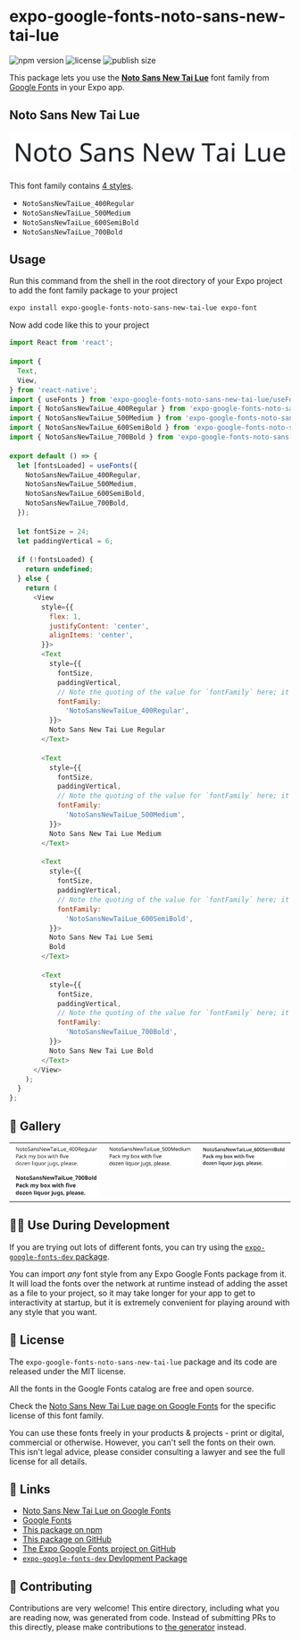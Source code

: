 # expo-google-fonts-noto-sans-new-tai-lue

![npm version](https://flat.badgen.net/npm/v/expo-google-fonts-noto-sans-new-tai-lue)
![license](https://flat.badgen.net/github/license/expo/google-fonts)
![publish size](https://flat.badgen.net/packagephobia/install/expo-google-fonts-noto-sans-new-tai-lue)

This package lets you use the [**Noto Sans New Tai Lue**](https://fonts.google.com/specimen/Noto+Sans+New+Tai+Lue) font family from [Google Fonts](https://fonts.google.com/) in your Expo app.

## Noto Sans New Tai Lue

![Noto Sans New Tai Lue](./font-family.png)

This font family contains [4 styles](#-gallery).

- `NotoSansNewTaiLue_400Regular`
- `NotoSansNewTaiLue_500Medium`
- `NotoSansNewTaiLue_600SemiBold`
- `NotoSansNewTaiLue_700Bold`

## Usage

Run this command from the shell in the root directory of your Expo project to add the font family package to your project
```sh
expo install expo-google-fonts-noto-sans-new-tai-lue expo-font
```

Now add code like this to your project
```js
import React from 'react';

import {
  Text,
  View,
} from 'react-native';
import { useFonts } from 'expo-google-fonts-noto-sans-new-tai-lue/useFonts';
import { NotoSansNewTaiLue_400Regular } from 'expo-google-fonts-noto-sans-new-tai-lue/400Regular';
import { NotoSansNewTaiLue_500Medium } from 'expo-google-fonts-noto-sans-new-tai-lue/500Medium';
import { NotoSansNewTaiLue_600SemiBold } from 'expo-google-fonts-noto-sans-new-tai-lue/600SemiBold';
import { NotoSansNewTaiLue_700Bold } from 'expo-google-fonts-noto-sans-new-tai-lue/700Bold';

export default () => {
  let [fontsLoaded] = useFonts({
    NotoSansNewTaiLue_400Regular,
    NotoSansNewTaiLue_500Medium,
    NotoSansNewTaiLue_600SemiBold,
    NotoSansNewTaiLue_700Bold,
  });

  let fontSize = 24;
  let paddingVertical = 6;

  if (!fontsLoaded) {
    return undefined;
  } else {
    return (
      <View
        style={{
          flex: 1,
          justifyContent: 'center',
          alignItems: 'center',
        }}>
        <Text
          style={{
            fontSize,
            paddingVertical,
            // Note the quoting of the value for `fontFamily` here; it expects a string!
            fontFamily:
              'NotoSansNewTaiLue_400Regular',
          }}>
          Noto Sans New Tai Lue Regular
        </Text>

        <Text
          style={{
            fontSize,
            paddingVertical,
            // Note the quoting of the value for `fontFamily` here; it expects a string!
            fontFamily:
              'NotoSansNewTaiLue_500Medium',
          }}>
          Noto Sans New Tai Lue Medium
        </Text>

        <Text
          style={{
            fontSize,
            paddingVertical,
            // Note the quoting of the value for `fontFamily` here; it expects a string!
            fontFamily:
              'NotoSansNewTaiLue_600SemiBold',
          }}>
          Noto Sans New Tai Lue Semi
          Bold
        </Text>

        <Text
          style={{
            fontSize,
            paddingVertical,
            // Note the quoting of the value for `fontFamily` here; it expects a string!
            fontFamily:
              'NotoSansNewTaiLue_700Bold',
          }}>
          Noto Sans New Tai Lue Bold
        </Text>
      </View>
    );
  }
};

```

## 🔡 Gallery


||||
|-|-|-|
|![NotoSansNewTaiLue_400Regular](.//400Regular/NotoSansNewTaiLue_400Regular.ttf.png)|![NotoSansNewTaiLue_500Medium](.//500Medium/NotoSansNewTaiLue_500Medium.ttf.png)|![NotoSansNewTaiLue_600SemiBold](.//600SemiBold/NotoSansNewTaiLue_600SemiBold.ttf.png)||
|![NotoSansNewTaiLue_700Bold](.//700Bold/NotoSansNewTaiLue_700Bold.ttf.png)||||


## 👩‍💻 Use During Development

If you are trying out lots of different fonts, you can try using the [`expo-google-fonts-dev` package](https://github.com/freeboub/google-fonts/tree/master/font-packages/dev#readme).

You can import *any* font style from any Expo Google Fonts package from it. It will load the fonts
over the network at runtime instead of adding the asset as a file to your project, so it may take longer
for your app to get to interactivity at startup, but it is extremely convenient
for playing around with any style that you want.

## 📖 License

The `expo-google-fonts-noto-sans-new-tai-lue` package and its code are released under the MIT license.

All the fonts in the Google Fonts catalog are free and open source.

Check the [Noto Sans New Tai Lue page on Google Fonts](https://fonts.google.com/specimen/Noto+Sans+New+Tai+Lue) for the specific license of this font family.

You can use these fonts freely in your products & projects - print or digital, commercial or otherwise. However, you can't sell the fonts on their own. This isn't legal advice, please consider consulting a lawyer and see the full license for all details.

## 🔗 Links

- [Noto Sans New Tai Lue on Google Fonts](https://fonts.google.com/specimen/Noto+Sans+New+Tai+Lue)
- [Google Fonts](https://fonts.google.com/)
- [This package on npm](https://www.npmjs.com/package/expo-google-fonts-noto-sans-new-tai-lue)
- [This package on GitHub](https://github.com/freeboub/google-fonts/tree/master/font-packages/noto-sans-new-tai-lue)
- [The Expo Google Fonts project on GitHub](https://github.com/freeboub/google-fonts)
- [`expo-google-fonts-dev` Devlopment Package](https://github.com/freeboub/google-fonts/tree/master/font-packages/dev)

## 🤝 Contributing

Contributions are very welcome! This entire directory, including what you are reading now, was generated from code. Instead of submitting PRs to this directly, please make contributions to [the generator](https://github.com/freeboub/google-fonts/tree/master/packages/generator) instead.
